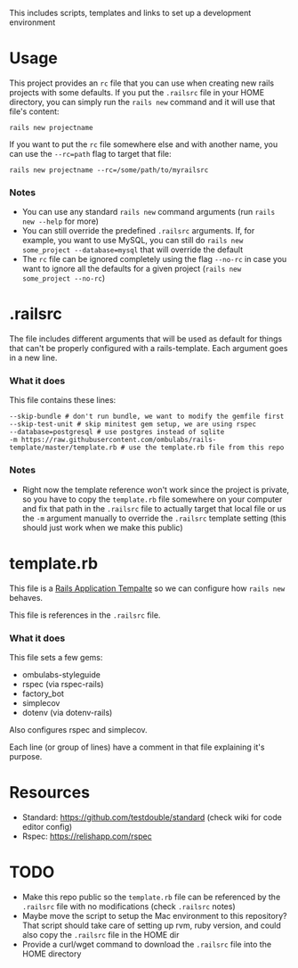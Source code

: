 This includes scripts, templates and links to set up a development environment

# Usage

This project provides an `rc` file that you can use when creating new rails projects with some defaults. If you put the `.railsrc` file in your HOME directory, you can simply run the `rails new` command and it will use that file's content:

```
rails new projectname
```

If you want to put the `rc` file somewhere else and with another name, you can use the `--rc=path` flag to target that file:

```
rails new projectname --rc=/some/path/to/myrailsrc
```

### Notes

- You can use any standard `rails new` command arguments (run `rails new --help` for more)
- You can still override the predefined `.railsrc` arguments. If, for example, you want to use MySQL, you can still do `rails new some_project --database=mysql` that will override the default
- The `rc` file can be ignored completely using the flag `--no-rc` in case you want to ignore all the defaults for a given project (`rails new some_project --no-rc`)

# .railsrc

The file includes different arguments that will be used as default for things that can't be properly configured with a rails-template. Each argument goes in a new line.

### What it does

This file contains these lines:

```
--skip-bundle # don't run bundle, we want to modify the gemfile first
--skip-test-unit # skip minitest gem setup, we are using rspec
--database=postgresql # use postgres instead of sqlite
-m https://raw.githubusercontent.com/ombulabs/rails-template/master/template.rb # use the template.rb file from this repo
```

### Notes

- Right now the template reference won't work since the project is private, so you have to copy the `template.rb` file somewhere on your computer and fix that path in the `.railsrc` file to actually target that local file or us the `-m` argument manually to override the `.railsrc` template setting (this should just work when we make this public)


# template.rb

This file is a [Rails Application Tempalte](https://guides.rubyonrails.org/rails_application_templates.html) so we can configure how `rails new` behaves.

This file is references in the `.railsrc` file.

### What it does

This file sets a few gems:
- ombulabs-styleguide
- rspec (via rspec-rails)
- factory_bot
- simplecov
- dotenv (via dotenv-rails)

Also configures rspec and simplecov.

Each line (or group of lines) have a comment in that file explaining it's purpose.

# Resources

- Standard: https://github.com/testdouble/standard (check wiki for code editor config)
- Rspec: https://relishapp.com/rspec

# TODO

- Make this repo public so the `template.rb` file can be referenced by the `.railsrc` file with no modifications (check `.railsrc` notes)
- Maybe move the script to setup the Mac environment to this repository? That script should take care of setting up rvm, ruby version, and could also copy the `.railsrc` file in the HOME dir
- Provide a curl/wget command to download the `.railsrc` file into the HOME directory
